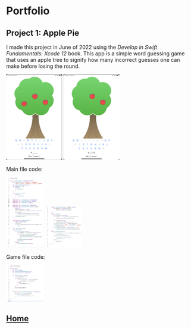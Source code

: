# Portfolio
## Project 1: Apple Pie
I made this project in June of 2022 using the *Develop in Swift Fundamentals: Xcode 12* book. This app is a simple word guessing game that uses an apple tree to signify how many incorrect guesses one can make before losing the round. 

<img src="/images/Screen%20Shot%202022-06-12%20at%2011.41.38%20AM.png" width="150"> <img src="/images/Screen%20Shot%202022-06-12%20at%2011.42.47%20AM.png" width="150">

Main file code:

<img src="/images/Screen%20Shot%202022-06-12%20at%2011.37.22%20AM.png" width="100"> <img src="/images/Screen%20Shot%202022-06-12%20at%2011.37.37%20AM.png" width="100">

Game file code:

<img src="/images/Screen%20Shot%202022-06-12%20at%2011.37.55%20AM.png" width="100">

## [Home](https://debbiew524.github.io/Debbie-Wang/)
